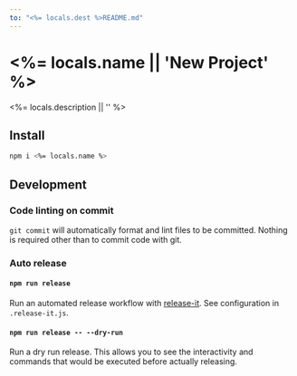 ```yaml
---
to: "<%= locals.dest %>README.md"
---
```

# <%= locals.name || 'New Project' %>

<%= locals.description || '' %>

## Install

```bash
npm i <%= locals.name %>
```

## Development

### Code linting on commit

`git commit` will automatically format and lint files to be committed. Nothing is required other than to commit code with git.

### Auto release

#### `npm run release`

Run an automated release workflow with [release-it](https://www.npmjs.com/package/release-it). See configuration in `.release-it.js`.

#### `npm run release -- --dry-run`

Run a dry run release. This allows you to see the interactivity and commands that would be executed before actually releasing.
